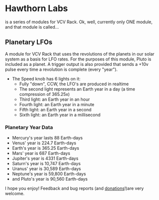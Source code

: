 # Hawthorn Labs
is a series of modules for VCV Rack.  Ok, well, currently only ONE module, and that module is called...
## Planetary LFOs
A module for VCV Rack that uses the revolutions of the planets in our solar system as a basis for LFO rates.  For the purposes of this module, Pluto is included as a planet.
A trigger output is also provided that sends a +10v pulse every time a revolution is complete (every "year").
- The Speed knob has 6 lights on it:
    - Fully "down", CCW, the LFO's are produced in realtime
    - The second light represents an Earth year in a day (a time compression of 365.25x)
    - Third light: an Earth year in an hour
    - Fourth light: an Earth year in a minute
    - Fifth light: an Earth year in a second
    - Sixth light: an Earth year in a millisecond

### Planetary Year Data
- Mercury's year lasts 88 Earth-days
- Venus' year is 224.7 Earth-days
- Earth's year is 365.25 Earth-days
- Mars' year is 687 Earth-days
- Jupiter's year is 4331 Earth-days
- Saturn's year is 10,747 Earth-days
- Uranus' year is 30,589 Earth-days
- Neptune's year is 59,800 Earth-days
- and Pluto's year is 90,560 Earth-days

I hope you enjoy! Feedback and bug reports (and [donations](https://www.paypal.me/afhawthorn)!)are very welcome.